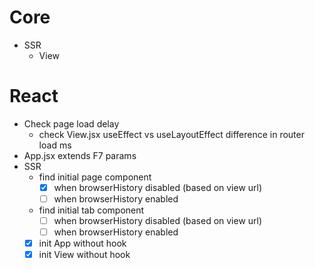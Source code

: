 # Core

- SSR
  - View

# React

- Check page load delay
  - check View.jsx useEffect vs useLayoutEffect difference in router load ms
- App.jsx extends F7 params
- SSR
  - find initial page component
    - [x] when browserHistory disabled (based on view url)
    - [ ] when browserHistory enabled
  - find initial tab component
    - [ ] when browserHistory disabled (based on view url)
    - [ ] when browserHistory enabled
  - [x] init App without hook
  - [x] init View without hook
